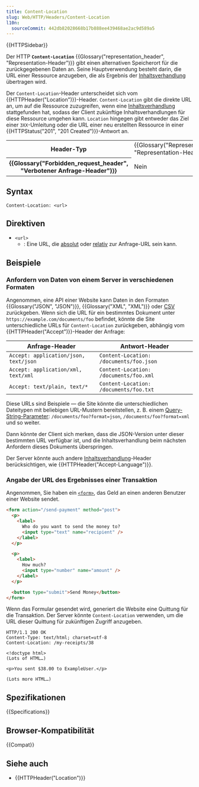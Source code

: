 ```yaml
---
title: Content-Location
slug: Web/HTTP/Headers/Content-Location
l10n:
  sourceCommit: 442db82028668b17b888ee439468ae2ac9d589a5
---
```


{{HTTPSidebar}}

Der HTTP **`Content-Location`** {{Glossary("representation_header", "Representation-Header")}} gibt einen alternativen Speicherort für die zurückgegebenen Daten an. Seine Hauptverwendung besteht darin, die URL einer Ressource anzugeben, die als Ergebnis der [Inhaltsverhandlung](/de/docs/Web/HTTP/Content_negotiation) übertragen wird.

Der `Content-Location`-Header unterscheidet sich vom {{HTTPHeader("Location")}}-Header. `Content-Location` gibt die direkte URL an, um auf die Ressource zuzugreifen, wenn eine [Inhaltsverhandlung](/de/docs/Web/HTTP/Content_negotiation) stattgefunden hat, sodass der Client zukünftige Inhaltsverhandlungen für diese Ressource umgehen kann. `Location` hingegen gibt entweder das Ziel einer `3XX`-Umleitung oder die URL einer neu erstellten Ressource in einer {{HTTPStatus("201", "201 Created")}}-Antwort an.

<table class="properties">
  <tbody>
    <tr>
      <th scope="row">Header-Typ</th>
      <td>{{Glossary("Representation_header", "Representation-Header")}}</td>
    </tr>
    <tr>
      <th scope="row">{{Glossary("Forbidden_request_header", "Verbotener Anfrage-Header")}}</th>
      <td>Nein</td>
    </tr>
  </tbody>
</table>

## Syntax

```http
Content-Location: <url>
```

## Direktiven

- `<url>`
  - : Eine URL, die [absolut](/de/docs/Learn_web_development/Howto/Web_mechanics/What_is_a_URL#absolute_urls_vs._relative_urls) oder [relativ](/de/docs/Learn_web_development/Howto/Web_mechanics/What_is_a_URL#absolute_urls_vs._relative_urls) zur Anfrage-URL sein kann.

## Beispiele

### Anfordern von Daten von einem Server in verschiedenen Formaten

Angenommen, eine API einer Website kann Daten in den Formaten {{Glossary("JSON", "JSON")}}, {{Glossary("XML", "XML")}} oder [CSV](https://en.wikipedia.org/wiki/Comma-separated_values) zurückgeben. Wenn sich die URL für ein bestimmtes Dokument unter `https://example.com/documents/foo` befindet, könnte die Site unterschiedliche URLs für `Content-Location` zurückgeben, abhängig vom {{HTTPHeader("Accept")}}-Header der Anfrage:

| Anfrage-Header                        | Antwort-Header                          |
| ------------------------------------- | --------------------------------------- |
| `Accept: application/json, text/json` | `Content-Location: /documents/foo.json` |
| `Accept: application/xml, text/xml`   | `Content-Location: /documents/foo.xml`  |
| `Accept: text/plain, text/*`          | `Content-Location: /documents/foo.txt`  |

Diese URLs sind Beispiele — die Site könnte die unterschiedlichen Dateitypen mit beliebigen URL-Mustern bereitstellen, z. B. einem [Query-String-Parameter](/de/docs/Web/API/HTMLAnchorElement/search): `/documents/foo?format=json`, `/documents/foo?format=xml` und so weiter.

Dann könnte der Client sich merken, dass die JSON-Version unter dieser bestimmten URL verfügbar ist, und die Inhaltsverhandlung beim nächsten Anfordern dieses Dokuments überspringen.

Der Server könnte auch andere [Inhaltsverhandlung](/de/docs/Web/HTTP/Content_negotiation)-Header berücksichtigen, wie {{HTTPHeader("Accept-Language")}}.

### Angabe der URL des Ergebnisses einer Transaktion

Angenommen, Sie haben ein [`<form>`](/de/docs/Web/HTML/Element/form), das Geld an einen anderen Benutzer einer Website sendet.

```html
<form action="/send-payment" method="post">
  <p>
    <label>
      Who do you want to send the money to?
      <input type="text" name="recipient" />
    </label>
  </p>

  <p>
    <label>
      How much?
      <input type="number" name="amount" />
    </label>
  </p>

  <button type="submit">Send Money</button>
</form>
```

Wenn das Formular gesendet wird, generiert die Website eine Quittung für die Transaktion. Der Server könnte `Content-Location` verwenden, um die URL dieser Quittung für zukünftigen Zugriff anzugeben.

```http
HTTP/1.1 200 OK
Content-Type: text/html; charset=utf-8
Content-Location: /my-receipts/38

<!doctype html>
(Lots of HTML…)

<p>You sent $38.00 to ExampleUser.</p>

(Lots more HTML…)
```

## Spezifikationen

{{Specifications}}

## Browser-Kompatibilität

{{Compat}}

## Siehe auch

- {{HTTPHeader("Location")}}
